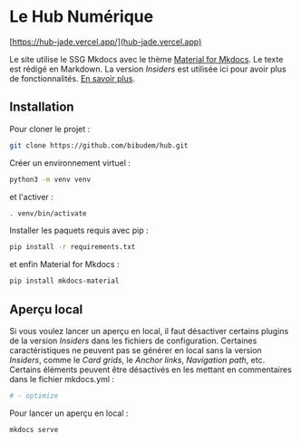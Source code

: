 # Le Hub Numérique

[https://hub-jade.vercel.app/](hub-jade.vercel.app)

Le site utilise le SSG Mkdocs avec le thème [Material for Mkdocs](https://github.com/squidfunk/mkdocs-material). Le texte est rédigé en Markdown. La version *Insiders* est utilisée ici pour avoir plus de fonctionnalités. [En savoir plus](https://squidfunk.github.io/mkdocs-material/insiders/).

## Installation 

Pour cloner le projet : 
``` sh
git clone https://github.com/bibudem/hub.git
```

Créer un environnement virtuel : 
``` sh
python3 -m venv venv
```

et l'activer :
``` sh
. venv/bin/activate 
```

Installer les paquets requis avec pip : 
``` sh
pip install -r requirements.txt
```

et enfin Material for Mkdocs :
``` sh
pip install mkdocs-material
```

## Aperçu local

Si vous voulez lancer un aperçu en local, il faut désactiver certains plugins de la version *Insiders* dans les fichiers de configuration. Certaines caractéristiques ne peuvent pas se générer en local sans la version *Insiders*, comme le *Card grids*, le *Anchor links*, *Navigation path*, etc. Certains éléments peuvent être désactivés en les mettant en commentaires dans le fichier mkdocs.yml :

``` yaml
# - optimize
```

Pour lancer un aperçu en local : 
``` sh
mkdocs serve
```